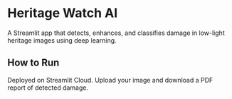 # Heritage Watch AI

A Streamlit app that detects, enhances, and classifies damage in low-light heritage images using deep learning.

## How to Run
Deployed on Streamlit Cloud. Upload your image and download a PDF report of detected damage.
